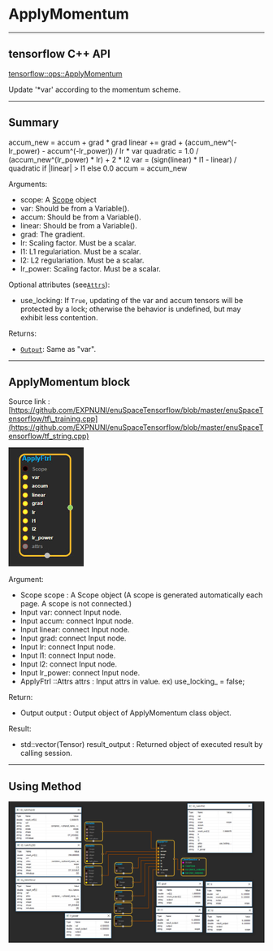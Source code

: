 # ApplyMomentum

---

## tensorflow C++ API

[tensorflow::ops::ApplyMomentum](https://www.tensorflow.org/api_docs/cc/class/tensorflow/ops/apply-momentum)

Update '\*var' according to the momentum scheme.

---

## Summary

accum\_new = accum + grad \* grad linear += grad + \(accum\_new^\(-lr\_power\) - accum^\(-lr\_power\)\) / lr \* var quadratic = 1.0 / \(accum\_new^\(lr\_power\) \* lr\) + 2 \* l2 var = \(sign\(linear\) \* l1 - linear\) / quadratic if \|linear\| &gt; l1 else 0.0 accum = accum\_new

Arguments:

* scope: A [Scope](https://www.tensorflow.org/api_docs/cc/class/tensorflow/scope.html#classtensorflow_1_1_scope) object
* var: Should be from a Variable\(\).
* accum: Should be from a Variable\(\).
* linear: Should be from a Variable\(\).
* grad: The gradient.
* lr: Scaling factor. Must be a scalar.
* l1: L1 regulariation. Must be a scalar.
* l2: L2 regulariation. Must be a scalar.
* lr\_power: Scaling factor. Must be a scalar.

Optional attributes \(see[`Attrs`](https://www.tensorflow.org/api_docs/cc/struct/tensorflow/ops/apply-ftrl/attrs.html#structtensorflow_1_1ops_1_1_apply_ftrl_1_1_attrs)\):

* use\_locking: If `True`, updating of the var and accum tensors will be protected by a lock; otherwise the behavior is undefined, but may exhibit less contention.

Returns:

* [`Output`](https://www.tensorflow.org/api_docs/cc/class/tensorflow/output.html#classtensorflow_1_1_output): Same as "var".

---

## ApplyMomentum block

Source link : [https://github.com/EXPNUNI/enuSpaceTensorflow/blob/master/enuSpaceTensorflow/tf\_training.cpp](https://github.com/EXPNUNI/enuSpaceTensorflow/blob/master/enuSpaceTensorflow/tf_string.cpp)

![](/assets/training/ApplyFtrl1.jpg)

Argument:

* Scope scope : A Scope object \(A scope is generated automatically each page. A scope is not connected.\)
* Input var: connect  Input node.
* Input accum: connect  Input node.
* Input linear: connect  Input node.
* Input grad: connect  Input node.
* Input lr: connect  Input node.
* Input l1: connect  Input node.
* Input l2: connect  Input node.
* Input lr\_power: connect  Input node.
* ApplyFtrl ::Attrs attrs : Input attrs in value. ex\) use\_locking\_ = false;

Return:

* Output output : Output object of ApplyMomentum class object.

Result:

* std::vector\(Tensor\) result\_output : Returned object of executed result by calling session.

---

## Using Method

![](/assets/training/ApplyFtrl2.jpg)

